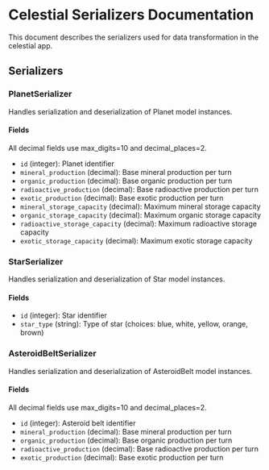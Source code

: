 # Celestial Serializers Documentation

This document describes the serializers used for data transformation in the celestial app.

## Serializers

### PlanetSerializer

Handles serialization and deserialization of Planet model instances.

#### Fields

All decimal fields use max_digits=10 and decimal_places=2.

- `id` (integer): Planet identifier
- `mineral_production` (decimal): Base mineral production per turn
- `organic_production` (decimal): Base organic production per turn
- `radioactive_production` (decimal): Base radioactive production per turn
- `exotic_production` (decimal): Base exotic production per turn
- `mineral_storage_capacity` (decimal): Maximum mineral storage capacity
- `organic_storage_capacity` (decimal): Maximum organic storage capacity
- `radioactive_storage_capacity` (decimal): Maximum radioactive storage capacity
- `exotic_storage_capacity` (decimal): Maximum exotic storage capacity

### StarSerializer

Handles serialization and deserialization of Star model instances.

#### Fields

- `id` (integer): Star identifier
- `star_type` (string): Type of star (choices: blue, white, yellow, orange, brown)

### AsteroidBeltSerializer

Handles serialization and deserialization of AsteroidBelt model instances.

#### Fields

All decimal fields use max_digits=10 and decimal_places=2.

- `id` (integer): Asteroid belt identifier
- `mineral_production` (decimal): Base mineral production per turn
- `organic_production` (decimal): Base organic production per turn
- `radioactive_production` (decimal): Base radioactive production per turn
- `exotic_production` (decimal): Base exotic production per turn 